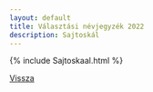 ```yaml
---
layout: default
title: Választási névjegyzék 2022
description: Sajtoskál
---
```


{% include Sajtoskaal.html %}

[Vissza](./)